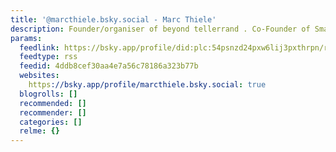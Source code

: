 ```yaml
---
title: '@marcthiele.bsky.social - Marc Thiele'
description: Founder/organiser of beyond tellerrand . Co-Founder of Smashing Conference.
params:
  feedlink: https://bsky.app/profile/did:plc:54psnzd24pxw6lij3pxthrpn/rss
  feedtype: rss
  feedid: 4ddb8cef30aa4e7a56c78186a323b77b
  websites:
    https://bsky.app/profile/marcthiele.bsky.social: true
  blogrolls: []
  recommended: []
  recommender: []
  categories: []
  relme: {}
---
```

